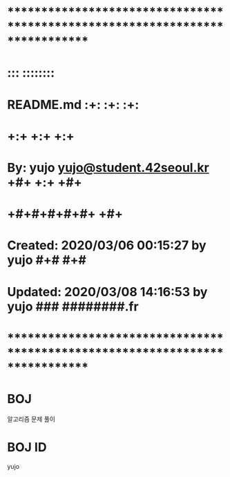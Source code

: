 # **************************************************************************** #
#                                                                              #
#                                                         :::      ::::::::    #
#    README.md                                          :+:      :+:    :+:    #
#                                                     +:+ +:+         +:+      #
#    By: yujo <yujo@student.42seoul.kr>             +#+  +:+       +#+         #
#                                                 +#+#+#+#+#+   +#+            #
#    Created: 2020/03/06 00:15:27 by yujo              #+#    #+#              #
#    Updated: 2020/03/08 14:16:53 by yujo             ###   ########.fr        #
#                                                                              #
# **************************************************************************** #

# BOJ
 알고리즘 문제 풀이

# BOJ ID
 yujo

